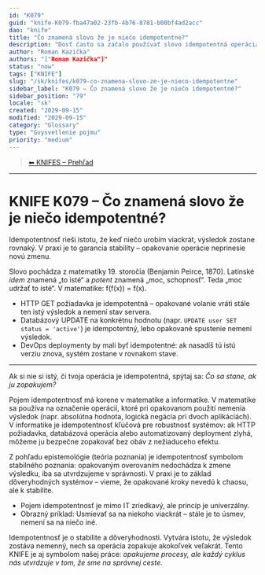 ```yaml
---
id: "K079"
guid: "knife-K079-fba47a02-23fb-4b76-8781-b00bf4ad2acc"
dao: "knife"
title: "Čo znamená slovo že je niečo idempotentné?"
description: "Dosť často sa začalo používať slovo idempotentná operácia. Ako to ale vzniklo? Prečo to vzniklo?"
author: "Roman Kazička"
authors: "["Roman Kazička"]"
status: "now"
tags: ["KNIFE"]
slug: "/sk/knifes/k079-co-znamena-slovo-ze-je-nieco-idempotentne"
sidebar_label: "K079 – Čo znamená slovo že je niečo idempotentné?"
sidebar_position: "79"
locale: "sk"
created: "2029-09-15"
modified: "2029-09-15"
category: "Glossary"
type: "Gvysvetlenie pojmu"
priority: "medium"
---
```

<!-- body:start -->

<!-- nav:knifes -->
> [⬅ KNIFES – Prehľad](../KNIFEsOverview.md)
---
# KNIFE K079 – Čo znamená slovo že je niečo idempotentné?


Idempotentnosť rieši istotu, že keď niečo urobím viackrát, výsledok zostane rovnaký. V praxi je to garancia stability – opakovanie operácie neprinesie novú zmenu.


Slovo pochádza z matematiky 19. storočia (Benjamin Peirce, 1870). Latinské *idem* znamená „to isté“ a *potent* znamená „moc, schopnosť“. Teda „moc udržať to isté“. V matematike: f(f(x)) = f(x).


- HTTP GET požiadavka je idempotentná – opakované volanie vráti stále ten istý výsledok a nemení stav servera.
- Databázový UPDATE na konkrétnu hodnotu (napr. `UPDATE user SET status = 'active'`) je idempotentný, lebo opakované spustenie nemení výsledok.
- DevOps deploymenty by mali byť idempotentné: ak nasadíš tú istú verziu znova, systém zostane v rovnakom stave.

---


Ak si nie si istý, či tvoja operácia je idempotentná, spýtaj sa: *Čo sa stane, ak ju zopakujem?*


Pojem idempotentnosť má korene v matematike a informatike. V matematike sa používa na označenie operácií, ktoré pri opakovanom použití nemenia výsledok (napr. absolútna hodnota, logická negácia pri dvoch aplikáciách). V informatike je idempotentnosť kľúčová pre robustnosť systémov: ak HTTP požiadavka, databázová operácia alebo automatizovaný deployment zlyhá, môžeme ju bezpečne zopakovať bez obáv z nežiaduceho efektu.

Z pohľadu epistemológie (teória poznania) je idempotentnosť symbolom stabilného poznania: opakovaným overovaním nedochádza k zmene výsledku, iba sa utvrdzujeme v správnosti. V praxi je to základ dôveryhodných systémov – vieme, že opakované kroky nevedú k chaosu, ale k stabilite.


- Pojem idempotentnosť je mimo IT zriedkavý, ale princíp je univerzálny.
- Obrazný príklad: Usmievať sa na niekoho viackrát – stále je to úsmev, nemení sa na niečo iné.


Idempotentnosť je o stabilite a dôveryhodnosti. Vytvára istotu, že výsledok zostáva nemenný, nech sa operácia zopakuje akokoľvek veľakrát. Tento KNIFE je aj symbolom našej práce: *opakujeme procesy, ale každý cyklus nás utvrdzuje v tom, že sme na správnej ceste.*
